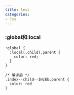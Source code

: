 ```yaml
---
title: less
categories: 
- Css
---
```



### :global和:local

```less
:global {
  :local(.child).parent {
    color: red;
  }
}

/* 编译后 */
.index--child--1HzEb.parent {
  color: red
}
```